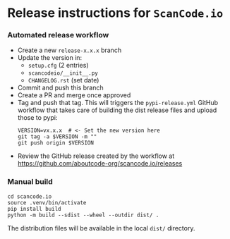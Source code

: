 # Release instructions for `ScanCode.io`

### Automated release workflow

- Create a new `release-x.x.x` branch
- Update the version in:
  - `setup.cfg` (2 entries)
  - `scancodeio/__init__.py`
  - `CHANGELOG.rst` (set date)
- Commit and push this branch
- Create a PR and merge once approved
- Tag and push that tag. This will triggers the `pypi-release.yml` GitHub workflow that 
  takes care of building the dist release files and upload those to pypi:
  ```
  VERSION=vx.x.x  # <- Set the new version here
  git tag -a $VERSION -m ""
  git push origin $VERSION
  ```
- Review the GitHub release created by the workflow at 
  https://github.com/aboutcode-org/scancode.io/releases

### Manual build

```
cd scancode.io
source .venv/bin/activate
pip install build
python -m build --sdist --wheel --outdir dist/ .
```

The distribution files will be available in the local `dist/` directory.
